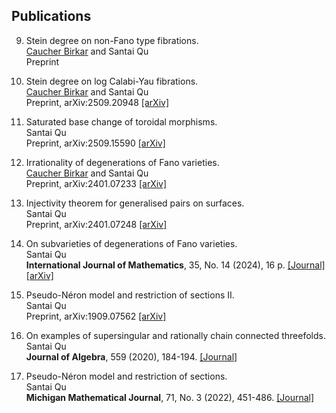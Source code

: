 ## Publications

9. Stein degree on non-Fano type fibrations.    
   [Caucher Birkar](https://ymsc.tsinghua.edu.cn/en/info/1031/1892.htm) and Santai Qu    
   Preprint     

8. Stein degree on log Calabi-Yau fibrations.    
   [Caucher Birkar](https://ymsc.tsinghua.edu.cn/en/info/1031/1892.htm) and Santai Qu    
   Preprint, arXiv:2509.20948 [[arXiv]](https://arxiv.org/abs/2509.20948)

7. Saturated base change of toroidal morphisms.    
   Santai Qu       
   Preprint, arXiv:2509.15590 [[arXiv]](https://arxiv.org/abs/2509.15590)  

6. Irrationality of degenerations of Fano varieties.   
   [Caucher Birkar](https://ymsc.tsinghua.edu.cn/en/info/1031/1892.htm) and Santai Qu   
   Preprint, arXiv:2401.07233 [[arXiv]](https://arxiv.org/abs/2401.07233)   

5. Injectivity theorem for generalised pairs on surfaces.   
   Santai Qu   
   Preprint, arXiv:2401.07248 [[arXiv]](https://arxiv.org/abs/2401.07248)  

4. On subvarieties of degenerations of Fano varieties.  
   Santai Qu  
   **International Journal of Mathematics**, 35, No. 14 (2024), 16 p. [[Journal]](https://www.worldscientific.com/doi/10.1142/S0129167X24500575) [[arXiv]](https://arxiv.org/abs/2109.11958)

3. Pseudo-Néron model and restriction of sections II.  
   Santai Qu  
   Preprint, arXiv:1909.07562 [[arXiv]](https://arxiv.org/abs/1909.07562)

2. On examples of supersingular and rationally chain connected threefolds.  
    Santai Qu  
    **Journal of Algebra**, 559 (2020), 184-194. [[Journal]](https://www.sciencedirect.com/science/article/pii/S0021869320302234?via%3Dihub)

1. Pseudo-Néron model and restriction of sections.  
   Santai Qu   
   **Michigan Mathematical Journal**, 71, No. 3 (2022), 451-486. [[Journal]](https://projecteuclid.org/journals/michigan-mathematical-journal/volume-71/issue-3/Pseudo-N%c3%a9ron-Model-and-Restriction-of-Sections/10.1307/mmj/20195764.short)
